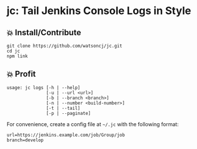 # jc: Tail Jenkins Console Logs in Style

## :boom: Install/Contribute

    git clone https://github.com/watsoncj/jc.git
    cd jc
    npm link

## :boom: Profit

    usage: jc logs [-h | --help]
                   [-u | --url <url>]
                   [-b | --branch <branch>]
                   [-n | --number <build-number>]
                   [-t | --tail]
                   [-p | --paginate]

For convenience, create a config file at `~/.jc` with the following format:

    url=https://jenkins.example.com/job/Group/job
    branch=develop
